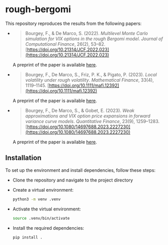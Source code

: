 # rough-bergomi

This repository reproduces the results from the following papers:

- > Bourgey, F., & De Marco, S. (2022). *Multilevel Monte Carlo simulation for VIX options in the rough Bergomi model*. *Journal of Computational Finance*, 26(2), 53–82. [https://doi.org/10.21314/JCF.2022.023](https://doi.org/10.21314/JCF.2022.023)

    A preprint of the paper is available [here](https://arxiv.org/abs/2105.05356).

- > Bourgey, F., De Marco, S., Friz, P. K., & Pigato, P. (2023). *Local volatility under rough volatility*. *Mathematical Finance*, 33(4), 1119–1145. [https://doi.org/10.1111/mafi.12392](https://doi.org/10.1111/mafi.12392)

    A preprint of the paper is available [here](https://arxiv.org/abs/2204.02376).

- > Bourgey, F., De Marco, S., & Gobet, E. (2023). *Weak approximations and VIX option price expansions in forward variance curve models*. *Quantitative Finance*, 23(9), 1259–1283. [https://doi.org/10.1080/14697688.2023.2227230](https://doi.org/10.1080/14697688.2023.2227230)

    A preprint of the paper is available [here](https://arxiv.org/abs/2202.10413).

## Installation

To set up the environment and install dependencies, follow these steps:

- Clone the repository and navigate to the project directory

- Create a virtual environment:

  ```bash
  python3 -m venv .venv
  ```

- Activate the virtual environment:

  ```bash
  source .venv/bin/activate
  ```

- Install the required dependencies:

  ```bash
  pip install .
  ```
